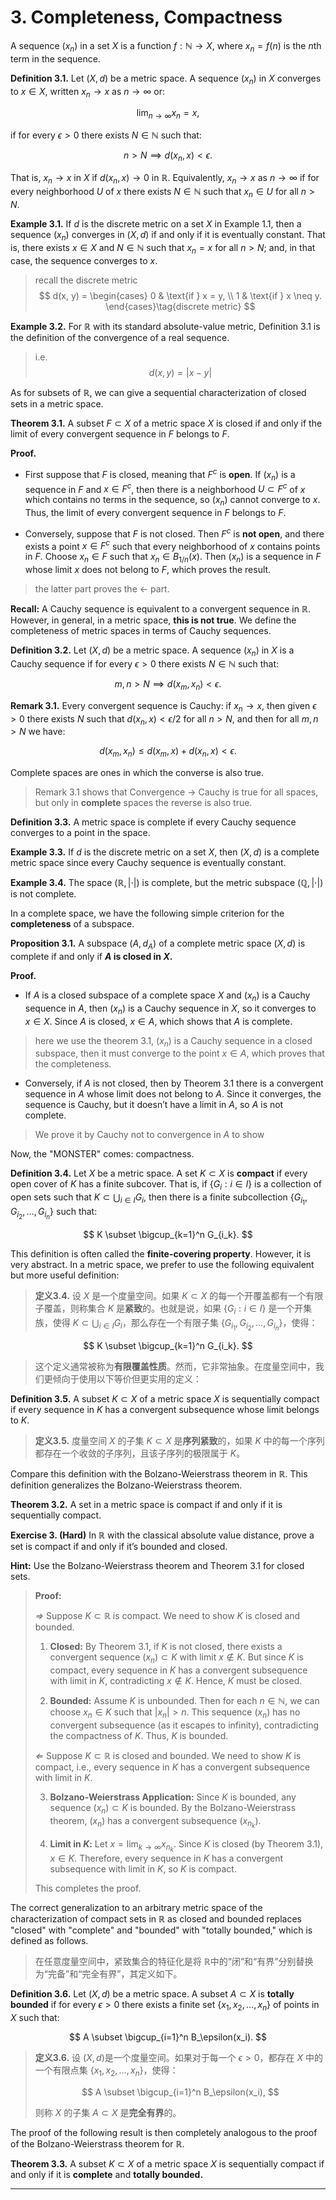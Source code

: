 # 3. Completeness, Compactness

A sequence $(x_n)$ in a set $X$ is a function $f: \mathbb{N} \to X$, where $x_n = f(n)$ is the $n$th term in the sequence.

**Definition 3.1.** Let $(X, d)$ be a metric space. A sequence $(x_n)$ in $X$ converges to $x \in X$, written $x_n \to x$ as $n \to \infty$ or:

$$
\lim_{n \to \infty} x_n = x,
$$

if for every $\epsilon > 0$ there exists $N \in \mathbb{N}$ such that:

$$
n > N \implies d(x_n, x) < \epsilon.
$$

That is, $x_n \to x$ in $X$ if $d(x_n, x) \to 0$ in $\mathbb{R}$. Equivalently, $x_n \to x$ as $n \to \infty$ if for every neighborhood $U$ of $x$ there exists $N \in \mathbb{N}$ such that $x_n \in U$ for all $n > N$.

**Example 3.1.** If $d$ is the discrete metric on a set $X$ in Example 1.1, then a sequence $(x_n)$ converges in $(X, d)$ if and only if it is eventually constant. That is, there exists $x \in X$ and $N \in \mathbb{N}$ such that $x_n = x$ for all $n > N$; and, in that case, the sequence converges to $x$.
> recall the discrete metric $$
d(x, y) = \begin{cases} 0 & \text{if } x = y, \\ 1 & \text{if } x \neq y. \end{cases}\tag{discrete metric}
$$

**Example 3.2.** For $\mathbb{R}$ with its standard absolute-value metric, Definition 3.1 is the definition of the convergence of a real sequence.
> i.e. $$
d(x,y) = |x-y|
$$

As for subsets of $\mathbb{R}$, we can give a sequential characterization of closed sets in a metric space.

**Theorem 3.1.** A subset $F \subset X$ of a metric space $X$ is closed if and only if the limit of every convergent sequence in $F$ belongs to $F$.

**Proof.**

- First suppose that $F$ is closed, meaning that $F^c$ is **open**. If $(x_n)$ is a sequence in $F$ and $x \in F^c$, then there is a neighborhood $U \subset F^c$ of $x$ which contains no terms in the sequence, so $(x_n)$ cannot converge to $x$. Thus, the limit of every convergent sequence in $F$ belongs to $F$.

- Conversely, suppose that $F$ is not closed. Then $F^c$ is **not open**, and there exists a point $x \in F^c$ such that every neighborhood of $x$ contains points in $F$. Choose $x_n \in F$ such that $x_n \in B_{1/n}(x)$. Then $(x_n)$ is a sequence in $F$ whose limit $x$ does not belong to $F$, which proves the result.
> the latter part proves the $\leftarrow$ part.

**Recall:** A Cauchy sequence is equivalent to a convergent sequence in $\mathbb{R}$. However, in general, in a metric space, **this is not true**. We define the completeness of metric spaces in terms of Cauchy sequences.

**Definition 3.2.** Let $(X, d)$ be a metric space. A sequence $(x_n)$ in $X$ is a Cauchy sequence if for every $\epsilon > 0$ there exists $N \in \mathbb{N}$ such that:

$$
m, n > N \implies d(x_m, x_n) < \epsilon.
$$

**Remark 3.1.** Every convergent sequence is Cauchy: if $x_n \to x$, then given $\epsilon > 0$ there exists $N$ such that $d(x_n, x) < \epsilon/2$ for all $n > N$, and then for all $m, n > N$ we have:

$$
d(x_m, x_n) \leq d(x_m, x) + d(x_n, x) < \epsilon.
$$

Complete spaces are ones in which the converse is also true.
> Remark 3.1 shows that Convergence $\to$ Cauchy is true for all spaces, but only in **complete** spaces the reverse is also true.

**Definition 3.3.** A metric space is complete if every Cauchy sequence converges to a point in the space.

**Example 3.3.** If $d$ is the discrete metric on a set $X$, then $(X, d)$ is a complete metric space since every Cauchy sequence is eventually constant.

**Example 3.4.** The space $(\mathbb{R}, |\cdot|)$ is complete, but the metric subspace $(\mathbb{Q}, |\cdot|)$ is not complete.

In a complete space, we have the following simple criterion for the **completeness** of a subspace.

**Proposition 3.1.** A subspace $(A, d_A)$ of a complete metric space $(X, d)$ is complete if and only if **$A$ is closed in $X$.**

**Proof.**

- If $A$ is a closed subspace of a complete space $X$ and $(x_n)$ is a Cauchy sequence in $A$, then $(x_n)$ is a Cauchy sequence in $X$, so it converges to $x \in X$. Since $A$ is closed, $x \in A$, which shows that $A$ is complete.
> here we use the theorem 3.1, $(x_{n})$ is a Cauchy sequence in a closed subspace, then it must converge to the point $x \in A$, which proves that the completeness.

- Conversely, if $A$ is not closed, then by Theorem 3.1 there is a convergent sequence in $A$ whose limit does not belong to $A$. Since it converges, the sequence is Cauchy, but it doesn’t have a limit in $A$, so $A$ is not complete.
> We prove it by Cauchy not to convergence in $A$ to show 

Now, the "MONSTER" comes: compactness.

**Definition 3.4.** Let $X$ be a metric space. A set $K \subset X$ is **compact** if every open cover of $K$ has a finite subcover. That is, if $\{ G_i : i \in I \}$ is a collection of open sets such that $K \subset \bigcup_{i \in I} G_i$, then there is a finite subcollection $\{ G_{i_1}, G_{i_2}, \ldots, G_{i_n} \}$ such that:

$$
K \subset \bigcup_{k=1}^n G_{i_k}.
$$

This definition is often called the **finite-covering property**. However, it is very abstract. In a metric space, we prefer to use the following equivalent but more useful definition:
> **定义3.4.** 设 $X$ 是一个度量空间。如果 $K \subset X$ 的每一个开覆盖都有一个有限子覆盖，则称集合 $K$ 是**紧致**的。也就是说，如果 $\{G_i : i \in I\}$ 是一个开集族，使得 $K \subset \bigcup_{i \in I} G_i$，那么存在一个有限子集 $\{G_{i_1}, G_{i_2}, \ldots, G_{i_n}\}$，使得：

$$
K \subset \bigcup_{k=1}^n G_{i_k}.
$$

>这个定义通常被称为**有限覆盖性质**。然而，它非常抽象。在度量空间中，我们更倾向于使用以下等价但更实用的定义：

**Definition 3.5.** A subset $K \subset X$ of a metric space $X$ is sequentially compact if every sequence in $K$ has a convergent subsequence whose limit belongs to $K$.
>**定义3.5.** 度量空间 $X$ 的子集 $K \subset X$ 是**序列紧致**的，如果 $K$ 中的每一个序列都存在一个收敛的子序列，且该子序列的极限属于 $K$。

Compare this definition with the Bolzano-Weierstrass theorem in $\mathbb{R}$. This definition generalizes the Bolzano-Weierstrass theorem.

**Theorem 3.2.** A set in a metric space is compact if and only if it is sequentially compact.

**Exercise 3. (Hard)** In $\mathbb{R}$ with the classical absolute value distance, prove a set is compact if and only if it’s bounded and closed.

**Hint:** Use the Bolzano-Weierstrass theorem and Theorem 3.1 for closed sets.
> **Proof:**
> 
> *⇒* Suppose $K \subset \mathbb{R}$ is compact. We need to show $K$ is closed and bounded.
> 
> 1. **Closed:** By Theorem 3.1, if $K$ is not closed, there exists a convergent sequence $(x_n) \subset K$ with limit $x \notin K$. But since $K$ is compact, every sequence in $K$ has a convergent subsequence with limit in $K$, contradicting $x \notin K$. Hence, $K$ must be closed.
> 
> 2. **Bounded:** Assume $K$ is unbounded. Then for each $n \in \mathbb{N}$, we can choose $x_n \in K$ such that $|x_n| > n$. This sequence $(x_n)$ has no convergent subsequence (as it escapes to infinity), contradicting the compactness of $K$. Thus, $K$ is bounded.
> 
> *⇐* Suppose $K \subset \mathbb{R}$ is closed and bounded. We need to show $K$ is compact, i.e., every sequence in $K$ has a convergent subsequence with limit in $K$.
> 
> 3. **Bolzano-Weierstrass Application:** Since $K$ is bounded, any sequence $(x_n) \subset K$ is bounded. By the Bolzano-Weierstrass theorem, $(x_n)$ has a convergent subsequence $(x_{n_k})$.
> 
> 4. **Limit in $K$:** Let $x = \lim_{k \to \infty} x_{n_k}$. Since $K$ is closed (by Theorem 3.1), $x \in K$. Therefore, every sequence in $K$ has a convergent subsequence with limit in $K$, so $K$ is compact.
> 
> This completes the proof.



The correct generalization to an arbitrary metric space of the characterization of compact sets in $\mathbb{R}$ as closed and bounded replaces "closed" with "complete" and "bounded" with "totally bounded," which is defined as follows.
> 在任意度量空间中，紧致集合的特征化是将 $\mathbb{R}$中的“闭”和“有界”分别替换为“完备”和“完全有界”，其定义如下。

**Definition 3.6.** Let $(X, d)$ be a metric space. A subset $A \subset X$ is **totally bounded** if for every $\epsilon > 0$ there exists a finite set $\{ x_1, x_2, \ldots, x_n \}$ of points in $X$ such that:

$$
A \subset \bigcup_{i=1}^n B_\epsilon(x_i).
$$

> **定义3.6.** 设 $(X,d)$是一个度量空间。如果对于每一个 $\epsilon>0$，都存在 $X$ 中的一个有限点集 $\{ x_{1},x_{2},\dots,x_{n} \}$，使得：
> 
> $$
 A \subset \bigcup_{i=1}^n B_\epsilon(x_i),
 $$
> 
> 则称 $X$ 的子集 $A \subset X$ 是**完全有界**的。


The proof of the following result is then completely analogous to the proof of the Bolzano-Weierstrass theorem for $\mathbb{R}$.

**Theorem 3.3.** A subset $K \subset X$ of a metric space $X$ is sequentially compact if and only if it is **complete** and **totally bounded.**

---

